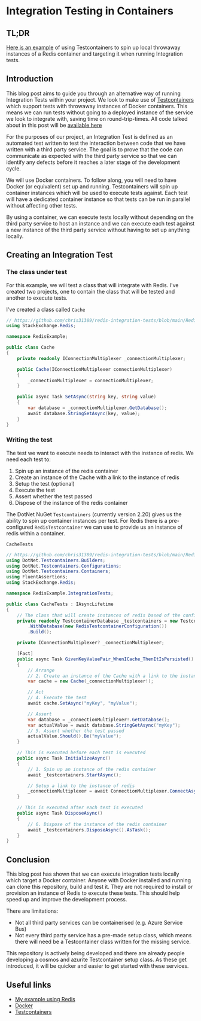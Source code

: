 # Integration Testing in Containers

## TL;DR

[Here is an example](https://github.com/chris31389/redis-integration-tests) of using Testcontainers to spin up local throwaway instances of a Redis container and targeting it when running Integration tests.

## Introduction

This blog post aims to guide you through an alternative way of running Integration Tests within your project.  We look to make use of [Testcontainers](https://github.com/testcontainers/testcontainers-dotnet) which support tests with throwaway instances of Docker containers.  This means we can run tests without going to a deployed instance of the service we look to integrate with, saving time on round-trip-times.  All code talked about in this post will be [available here](https://github.com/chris31389/redis-integration-tests)

For the purposes of our project, an Integration Test is defined as an automated test written to test the interaction between code that we have written with a third party service.  The goal is to prove that the code can communicate as expected with the third party service so that we can identify any defects before it reaches a later stage of the development cycle.

We will use Docker containers.  To follow along, you will need to have Docker (or equivalent) set up and running.  Testcontainers will spin up container instances which will be used to execute tests against.  Each test will have a dedicated container instance so that tests can be run in parallel without affecting other tests.

By using a container, we can execute tests locally without depending on the third party service to host an instance and we can execute each test against a new instance of the third party service without having to set up anything locally.

## Creating an Integration Test

### The class under test

For this example, we will test a class that will integrate with Redis.  I've created two projects, one to contain the class that will be tested and another to execute tests.

I've created a class called `Cache`

``` csharp
// https://github.com/chris31389/redis-integration-tests/blob/main/RedisExample/Cache.cs
using StackExchange.Redis;

namespace RedisExample;

public class Cache
{
    private readonly IConnectionMultiplexer _connectionMultiplexer;

    public Cache(IConnectionMultiplexer connectionMultiplexer)
    {
        _connectionMultiplexer = connectionMultiplexer;
    }

    public async Task SetAsync(string key, string value)
    {
        var database = _connectionMultiplexer.GetDatabase();
        await database.StringSetAsync(key, value);
    }
}
```

### Writing the test

The test we want to execute needs to interact with the instance of redis.  We need each test to:

1. Spin up an instance of the redis container
2. Create an instance of the Cache with a link to the instance of redis
3. Setup the test (optional)
4. Execute the test
5. Assert whether the test passed
6. Dispose of the instance of the redis container

The DotNet NuGet `Testcontainers` (currently version 2.20) gives us the ability to spin up container instances per test.  For Redis there is a pre-configured `RedisTestcontainer` we can use to provide us an instance of redis within a container.

`CacheTests`
``` csharp
// https://github.com/chris31389/redis-integration-tests/blob/main/RedisExample.IntegrationTests/CacheTests.cs
using DotNet.Testcontainers.Builders;
using DotNet.Testcontainers.Configurations;
using DotNet.Testcontainers.Containers;
using FluentAssertions;
using StackExchange.Redis;

namespace RedisExample.IntegrationTests;

public class CacheTests : IAsyncLifetime
{
    // The class that will create instances of redis based of the configuration we pass in
    private readonly TestcontainerDatabase _testcontainers = new TestcontainersBuilder<RedisTestcontainer>()
        .WithDatabase(new RedisTestcontainerConfiguration())
        .Build();

    private IConnectionMultiplexer? _connectionMultiplexer;

    [Fact]
    public async Task GivenKeyValuePair_WhenICache_ThenItIsPersisted()
    {
        // Arrange
        // 2. Create an instance of the Cache with a link to the instance of redis
        var cache = new Cache(_connectionMultiplexer!);

        // Act
        // 4. Execute the test
        await cache.SetAsync("myKey", "myValue");

        // Assert
        var database = _connectionMultiplexer!.GetDatabase();
        var actualValue = await database.StringGetAsync("myKey");
        // 5. Assert whether the test passed
        actualValue.Should().Be("myValue");
    }

    // This is executed before each test is executed
    public async Task InitializeAsync()
    {
        // 1. Spin up an instance of the redis container
        await _testcontainers.StartAsync();

        // Setup a link to the instance of redis
        _connectionMultiplexer = await ConnectionMultiplexer.ConnectAsync(_testcontainers.ConnectionString);
    }

    // This is executed after each test is executed
    public async Task DisposeAsync() 
    {
        // 6. Dispose of the instance of the redis container
        await _testcontainers.DisposeAsync().AsTask();
    } 
}
```

## Conclusion

This blog post has shown that we can execute integration tests locally which target a Docker container.  Anyone with Docker installed and running can clone this repository, build and test it.  They are not required to install or provision an instance of Redis to execute these tests.  This should help speed up and improve the development process.

There are limitations:

- Not all third party services can be containerised (e.g. Azure Service Bus)  
- Not every third party service has a pre-made setup class, which means there will need be a Testcontainer class written for the missing service.

This repository is actively being developed and there are already people developing a cosmos and azurite Testcontainer setup class.  As these get introduced, it will be quicker and easier to get started with these services.

## Useful links

- [My example using Redis](https://github.com/chris31389/redis-integration-tests)
- [Docker](https://www.docker.com/get-started/)
- [Testcontainers](https://github.com/testcontainers/testcontainers-dotnet)